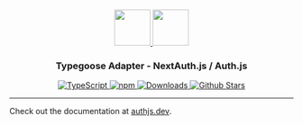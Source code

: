 <p align="center">
  <br/>
  <a href="https://authjs.dev" target="_blank">
    <img height="64px" src="https://authjs.dev/img/logo/logo-sm.png" />
  </a>
  <a href="https://typegoose.github.io" target="_blank">
    <img height="64px" src="https://authjs.dev/img/adapters/typegoose.svg"/>
  </a>
  <h3 align="center"><b>Typegoose Adapter</b> - NextAuth.js / Auth.js</a></h3>
  <p align="center" style="align: center;">
    <a href="https://npm.im/@auth/typegoose-adapter">
      <img src="https://img.shields.io/badge/TypeScript-blue?style=flat-square" alt="TypeScript" />
    </a>
    <a href="https://npm.im/@auth/typegoose-adapter">
      <img alt="npm" src="https://img.shields.io/npm/v/@auth/typegoose-adapter?color=green&label=@auth/typegoose-adapter&style=flat-square">
    </a>
    <a href="https://www.npmtrends.com/@auth/typegoose-adapter">
      <img src="https://img.shields.io/npm/dm/@auth/typegoose-adapter?label=%20downloads&style=flat-square" alt="Downloads" />
    </a>
    <a href="https://github.com/nextauthjs/next-auth/stargazers">
      <img src="https://img.shields.io/github/stars/nextauthjs/next-auth?style=flat-square" alt="Github Stars" />
    </a>
  </p>
</p>

---

Check out the documentation at [authjs.dev](https://authjs.dev/reference/adapter/typegoose).
